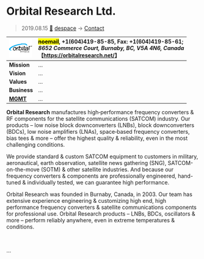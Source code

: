 # Orbital Research Ltd.
> 2019.08.15 [🚀](../../index/index.md) [despace](../index.md) → [Contact](../contact.md)

|[![](../f/con/o/orbital_res_logo1_thumb.png)](../f/con/o/orbital_res_logo1.png)|<mark>noemail</mark>, +1(604)419-85-85, Fax: +1(604)419-85-61;<br> *8652 Commerce Court, Burnaby, BC, V5A 4N6, Canada*<br> 【<https://orbitalresearch.net/>】|
|:--|:--|
|**Mission**|…|
|**Vision**|…|
|**Values**|…|
|**Business**|…|
|**[MGMT](../mgmt.md)**|…|

**Orbital Research** manufactures high‑performance frequency converters & RF components for the satellite communications (SATCOM) industry. Our products – low noise block downconverters (LNBs), block downconverters (BDCs), low noise amplifiers (LNAs), space‑based frequency converters, bias tees & more – offer the highest quality & reliability, even in the most challenging conditions.

We provide standard & custom SATCOM equipment to customers in military, aeronautical, earth observation, satellite news gathering (SNG), SATCOM-on-the-move (SOTM) & other satellite industries. And because our frequency converters & components are professionally engineered, hand-tuned & individually tested, we can guarantee high performance.

Orbital Research was founded in Burnaby, Canada, in 2003. Our team has extensive experience engineering & customizing high end, high performance frequency converters & satellite communications components for professional use. Orbital Research products – LNBs, BDCs, oscillators & more – perform reliably anywhere, even in extreme temperatures & conditions.


<p style="page-break-after:always"> </p>

…

